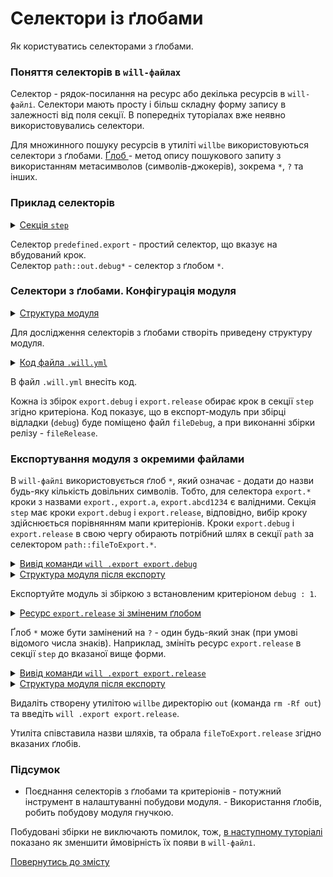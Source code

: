 # Селектори із ґлобами

Як користуватись селекторами з ґлобами.

### Поняття селекторів в `will-файлах`

Селектор - рядок-посилання на ресурс або декілька ресурсів в `will-файлі`. Селектори мають просту і більш складну форму запису в залежності від поля секції. В попередніх туторіалах вже неявно використовувались селектори.  

Для множинного пошуку ресурсів в утиліті `willbe` використовуються селектори з ґлобами. [Ґлоб ](https://linuxhint.com/bash_globbing_tutorial/) - метод опису пошукового запиту з використанням метасимволов (символів-джокерів), зокрема `*`, `?` та інших.  

### Приклад селекторів 

<details>
  <summary><u>Cекція <code>step</code></u></summary>

```yaml
step :

  export.out.debug :
    inherit : predefined.export  --> простий селектор
    export : path::out.debug*    --> селектор з ґлобом
    tar : 0
    ...

```

</details>

Селектор `predefined.export` - простий селектор, що вказує на вбудований крок.  
Селектор `path::out.debug*` - селектор з ґлобом `*`.

### Селектори з ґлобами. Конфігурація модуля  

<details>
  <summary><u>Структура модуля</u></summary>

```
selectorWithGlob
        ├── fileDebug
        ├── fileRelease         
        └── .will.yml       

```

</details>

Для дослідження селекторів з ґлобами створіть приведену структуру модуля.  

<details>
  <summary><u>Код файла <code>.will.yml</code></u></summary>

```yaml
about :

  name : selectorWithGlob
  description : "Using selector with glob to choise path"
  version : 0.0.1

path :

  in : '.'
  out : 'out'
  fileToExport.debug :
    criterion :
      debug : 1
    path : 'fileDebug'

  fileToExport.release :
    criterion :
      debug : 0
    path : 'fileRelease'

step  :
  export.debug :
    inherit : predefined.export
    export : path::fileToExport.*
    tar : 0
    criterion :
      debug : 1

  export.release :
    inherit : predefined.export
    export : path::fileToExport.*
    tar : 0
    criterion :
      debug : 0

build :

  export.debug :
    criterion :
      export : 1
      debug : 1
    steps :
      - export.*

  export.release :
    criterion :
      export : 1
      debug : 0
    steps :
      - export.*

```

</details>

В файл `.will.yml` внесіть код.

Кожна із збірок `export.debug` i `export.release` обирає крок в секції `step` згідно критеріона. Код показує, що в експорт-модуль при збірці відладки (`debug`) буде поміщено файл `fileDebug`, а при виконанні збірки релізу - `fileRelease`.   

### Експортування модуля з окремими файлами  

В `will-файлі` використовується ґлоб `*`, який означає - додати до назви будь-яку кількість довільних символів. Тобто, для селектора `export.*` кроки з назвами `export.`, `export.a`, `export.abcd1234` є валідними. Секція `step` має кроки `export.debug` i `export.release`, відповідно, вибір кроку здійснюється порівнянням мапи критеріонів. Кроки `export.debug` i `export.release` в свою чергу обирають потрібний шлях в секції `path` за селектором `path::fileToExport.*`.   

<details>
  <summary><u>Вивід команди <code>will .export export.debug</code></u></summary>

```
[user@user ~]$ will .export export.debug
...
   Exporting export.debug
   + Write out will-file /path_to_file/out/selectorWithGlob.out.will.yml
   + Exported export.debug with 1 files in 1.370s
  Exported module::selectorWithGlob / build::export.debug in 1.370s

```

</details>
<details>
  <summary><u>Структура модуля після експорту</u></summary>

```
selectorWithGlob
        ├── out
        │    └── selectorWithGlob.out.will.yml
        ├── fileDebug
        ├── fileRelease         
        └── .will.yml       

```

</details>

Експортуйте модуль зі збіркою з встановленим критеріоном `debug : 1`.  

<details>
  <summary><u>Ресурс <code>export.release</code> зі зміненим ґлобом</u></summary>

```yaml
  export.release :
    inherit : predefined.export
    export : path::fileToExport.r??????
    tar : 0
    criterion :
      debug : 0

```

</details>

Ґлоб `*` може бути замінений на `?` - один будь-який знак (при умові відомого числа знаків). Наприклад, змініть ресурс `export.release` в секції `step` до вказаної вище форми.  

<details>
  <summary><u>Вивід команди <code>will .export export.release</code></u></summary>

```
[user@user ~]$ will .export export.release
...
  Exporting export.release
   + Write out will-file /path_to_file/out/selectorWithGlob.out.will.yml
   + Exported export.release with 1 files in 1.379s
  Exported module::selectorWithGlob / build::export.release in 1.379s

```

</details>
<details>
  <summary><u>Структура модуля після експорту</u></summary>

```
selectorWithGlob
        ├── out
        │    └── selectorWithGlob.out.will.yml
        ├── fileDebug
        ├── fileRelease         
        └── .will.yml       

```

</details>

Видаліть створену утилітою `willbe` директорію `out` (команда `rm -Rf out`) та введіть `will .export export.release`.  

Утиліта співставила назви шляхів, та обрала `fileToExport.release` згідно вказаних ґлобів. 

### Підсумок  

- Поєднання селекторів з ґлобами та критеріонів - потужний інструмент в налаштуванні побудови модуля.  - Використання ґлобів, робить побудову модуля гнучкою.  

Побудовані збірки не виключають помилок, тож, [в наступному туторіалі](AssertsUsing.md) показано як зменшити ймовірність їх появи в `will-файлі`.

[Повернутись до змісту](../README.md#tutorials)
